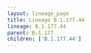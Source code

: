 ```yaml
---
layout: lineage_page
title: Lineage B.1.177.44
lineage: B.1.177.44
parent: B.1.177
children: ['B.1.177.44']
---
```

